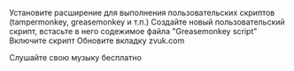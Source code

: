 Установите расширение для выполнения пользовательских скриптов (tampermonkey, greasemonkey и т.п.)
Создайте новый пользовательский скрипт, встасьте в него содежимое файла "Greasemonkey script"
Включите скрипт
Обновите вкладку zvuk.com

Слушайте свою музыку бесплатно
